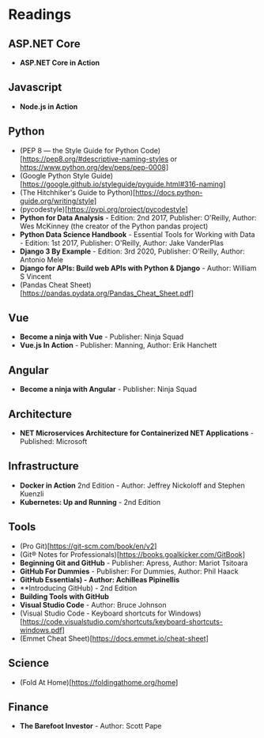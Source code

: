 # Readings

## ASP.NET Core
- **ASP.NET Core in Action**

## Javascript
- **Node.js in Action**

## Python
- (PEP 8 — the Style Guide for Python Code)[https://pep8.org/#descriptive-naming-styles or https://www.python.org/dev/peps/pep-0008]
- (Google Python Style Guide)[https://google.github.io/styleguide/pyguide.html#316-naming]
- (The Hitchhiker's Guide to Python)[https://docs.python-guide.org/writing/style]
- (pycodestyle)[https://pypi.org/project/pycodestyle]
- **Python for Data Analysis** - Edition: 2nd 2017, Publisher: O'Reilly, Author: Wes McKinney (the creator of the Python pandas project)
- **Python Data Science Handbook** - Essential Tools for Working with Data - Edition: 1st 2017, Publisher: O'Reilly, Author: Jake VanderPlas
- **Django 3 By Example** - Edition: 3rd 2020, Publisher: O'Reilly, Author: Antonio Mele
- **Django for APIs: Build web APIs with Python & Django** - Author: William S Vincent
- (Pandas Cheat Sheet)[https://pandas.pydata.org/Pandas_Cheat_Sheet.pdf]

## Vue
- **Become a ninja with Vue** - Publisher: Ninja Squad
- **Vue.js In Action** - Publisher: Manning, Author: Erik Hanchett

## Angular
- **Become a ninja with Angular** - Publisher: Ninja Squad

## Architecture
- **NET Microservices Architecture for Containerized NET Applications** - Published: Microsoft

## Infrastructure
- **Docker in Action** 2nd Edition - Author: Jeffrey Nickoloff and Stephen Kuenzli
- **Kubernetes: Up and Running** - 2nd Edition

## Tools
- (Pro Git)[https://git-scm.com/book/en/v2]
- (Git® Notes for Professionals)[https://books.goalkicker.com/GitBook]
- **Beginning Git and GitHub** - Publisher: Apress, Author: Mariot Tsitoara
- **GitHub For Dummies** - Publisher: For Dummies, Author: Phil Haack
- **GitHub Essentials) - Author: Achilleas Pipinellis**
- **Introducing GitHub) - 2nd Edition
- **Building Tools with GitHub**
- **Visual Studio Code** - Author:  Bruce Johnson
- (Visual Studio Code - Keyboard shortcuts for Windows)[https://code.visualstudio.com/shortcuts/keyboard-shortcuts-windows.pdf]
- (Emmet Cheat Sheet)[https://docs.emmet.io/cheat-sheet]

## Science
- (Fold At Home)[https://foldingathome.org/home]

## Finance
- **The Barefoot Investor** - Author: Scott Pape
